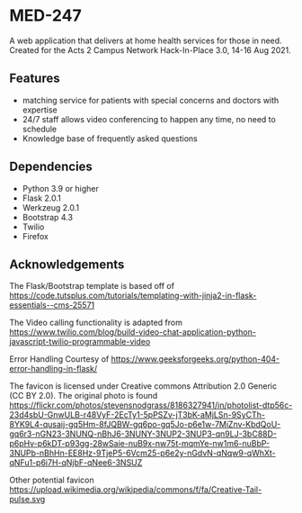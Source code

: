 # MED-247
A web application that delivers at home health services for those in need. Created for the Acts 2 Campus Network Hack-In-Place 3.0, 14-16 Aug 2021.

## Features
- matching service for patients with special concerns and doctors with expertise
- 24/7 staff allows video conferencing to happen any time, no need to schedule
- Knowledge base of frequently asked questions

## Dependencies
- Python 3.9 or higher
- Flask 2.0.1
- Werkzeug 2.0.1
- Bootstrap 4.3
- Twilio
- Firefox

## Acknowledgements
The Flask/Bootstrap template is based off of
https://code.tutsplus.com/tutorials/templating-with-jinja2-in-flask-essentials--cms-25571

The Video calling functionality is adapted from
https://www.twilio.com/blog/build-video-chat-application-python-javascript-twilio-programmable-video

Error Handling Courtesy of
https://www.geeksforgeeks.org/python-404-error-handling-in-flask/

The favicon is licensed under Creative commons Attribution 2.0 Generic (CC BY 2.0). The original photo is found https://flickr.com/photos/stevensnodgrass/8186327941/in/photolist-dtp56c-23d4sbU-GnwULB-r48VyF-2EcTy1-5pPSZv-jT3bK-aMjLSn-9SyCTh-8YK9L4-qusaij-gq5Hm-8fJQBW-gq6po-gq5Jo-p6e1w-7MiZnv-KbdQoU-gq6r3-nGN23-3NUNQ-nBhJ6-3NUNY-3NUP2-3NUP3-qn9LJ-3bC88D-p6pHv-p6kDT-p93gg-28wSaie-nuB9x-nw75t-mqmYe-nw1m6-nuBbP-3NUPb-nBhHn-EE8Hz-9TjeP5-6Vcm25-p6e2y-nGdvN-qNqw9-qWhXt-qNFu1-p6i7H-qNjbF-qNee6-3NSUZ

Other potential favicon https://upload.wikimedia.org/wikipedia/commons/f/fa/Creative-Tail-pulse.svg
